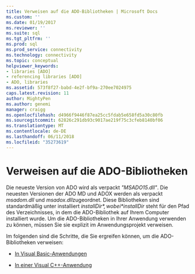 ```yaml
---
title: Verweisen auf die ADO-Bibliotheken | Microsoft Docs
ms.custom: ''
ms.date: 01/19/2017
ms.reviewer: ''
ms.suite: sql
ms.tgt_pltfrm: ''
ms.prod: sql
ms.prod_service: connectivity
ms.technology: connectivity
ms.topic: conceptual
helpviewer_keywords:
- libraries [ADO]
- referencing libraries [ADO]
- ADO, libraries
ms.assetid: 573f8f27-babd-4e2f-bf9a-270ee7024975
caps.latest.revision: 11
author: MightyPen
ms.author: genemi
manager: craigg
ms.openlocfilehash: d4966f9446f87ea25cc5fdab5e658fd5a30c80fb
ms.sourcegitcommit: 62826c291db93c9017ae219f75c3cfeb8140bf06
ms.translationtype: MT
ms.contentlocale: de-DE
ms.lasthandoff: 06/11/2018
ms.locfileid: "35273619"
---
```

# <a name="referencing-the-ado-libraries"></a>Verweisen auf die ADO-Bibliotheken
Die neueste Version von ADO wird als verpackt *"MSADO15.dll"*. Die neuesten Versionen der ADO MD und ADOX werden als verpackt *msadom.dll* und *msadox.dll*zugeordnet. Diese Bibliotheken sind standardmäßig unter installiert *$installDir*, wobei *$installDir* steht für den Pfad des Verzeichnisses, in dem die ADO-Bibliothek auf Ihrem Computer installiert wurde. Um die ADO-Bibliotheken in Ihrer Anwendung verwenden zu können, müssen Sie sie explizit im Anwendungsprojekt verweisen.  
  
 Im folgenden sind die Schritte, die Sie ergreifen können, um die ADO-Bibliotheken verweisen:  
  
-   [In Visual Basic-Anwendungen](../../ado/guide/referencing-the-ado-libraries-in-a-visual-basic-6-application.md)  
  
-   [In einer Visual C++-Anwendung](../../ado/guide/referencing-the-ado-libraries-in-a-visual-c-application.md)
